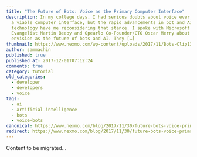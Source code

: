 ```yaml
---
title: "The Future of Bots: Voice as the Primary Computer Interface"
description: In my college days, I had serious doubts about voice ever becoming
  a viable computer interface, but the rapid advancements in bot and AI
  technology have me reconsidering that stance. I spoke with Microsoft Technical
  Evangelist Martin Beeby and Opearlo Co-Founder/CTO Oscar Merry about what they
  envision as the future of bots and AI. They […]
thumbnail: https://www.nexmo.com/wp-content/uploads/2017/11/Bots-Clip13_800x300.jpg
author: sammachin
published: true
published_at: 2017-12-01T07:12:24
comments: true
category: tutorial
old_categories:
  - developer
  - developers
  - voice
tags:
  - ai
  - artificial-intelligence
  - bots
  - voice-bots
canonical: https://www.nexmo.com/blog/2017/11/30/future-bots-voice-primary-computer-interface
redirect: https://www.nexmo.com/blog/2017/11/30/future-bots-voice-primary-computer-interface
---
```

Content to be migrated...